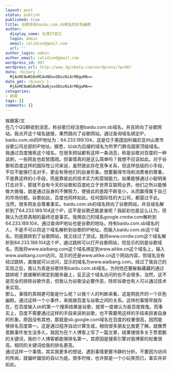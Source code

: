 ```yaml
---
layout: post
status: publish
published: true
title: 谷歌持有baidu.com.sb域名的灰色幽默
author:
  display_name: 北漂IT民工
  login: admin
  email: calidion@gmail.com
  url: ''
author_login: admin
author_email: calidion@gmail.com
wordpress_id: 987
wordpress_url: http://www.3gcnbeta.com/wordpress/?p=987
date: !binary |-
  MjAxMC0wNS0xMCAxNDoxODozNiArMDgwMA==
date_gmt: !binary |-
  MjAxMC0wNS0xMCAwNjoxODozNiArMDgwMA==
categories:
- 新闻
tags: []
comments: []
---
```

<p>挨踢客&#47;文<br />
      在几个QQ群收到消息，称谷歌已经注册baidu.com.sb域名，并且转向了谷歌网站。我点开这个域名链接，果然跳向了谷歌网站。通过查询域名绑定IP，baidu.com.sb的IP地址为：64.233.189.104，这是位于美国加利福尼亚州山景市谷歌公司总部的IP地址。据悉，以sb为后缀的域名为所罗门群岛国家顶级域名。<br />
       我通过百度搜索这个域名，在很多网站都有这样一条消息，称是谷歌对百度的一种讽刺，一些网友也趁势围观。但事情真的是这么简单吗？我想不应该如此。对于谷歌和百度这样的国际性公司来说，虽然彼此存在竞争关系，但这样低级的小手段，不仅不能够打击对手，更会有辱他们的自身形象。想要赢得市场和消费者的尊重，不是靠这样的小手段，而是靠彼此的技术实力和营销能力。如果能够通过小聪明来打击对手，那就不会有今天的谷歌和百度屹立于世界互联网业界。他们之所以能够做大做强，就是通过自身的不懈努力，使彼此的差距不断变小，从而赢得属于自己的市场份额。谷歌如此，百度也同样如此。任何国际性的大公司，都莫过于此。<br />
       当然，很多网友会尊重事实。baidu.com.sb的域名转向了谷歌网站，并且域名解析到了64.233.189.104这个IP，这不是谷歌还能是谁呢？我起初也是这么认为，但我认为还原真相的最终还是事实。我用自己的域名google.cnrdw.com解析到64.233.189.104，通过查询IP地址也是谷歌的地址。持有baidu.com.sb域名的人，不是不可以将这个域名解析到谷歌的IP地址。而输入baidu.com.sb这个域名，则是跳转到了谷歌网站，我又经过了测试。我将www.cnrdw.com这个域名解析到64.233.189.104这个IP，通过跳转可以打开谷歌网站，但显示的则是谷歌域名。而我将www.aiaibang.com这个域名绑定到www.aitike.cn这个域名上，输入www.aiaibang.com访问，显示的还是www.aitike.cn这个网站内容，但域名没有经过跳转，直接就可以访问，显示的域名为www.aiaibang.com。经过了我自己的实验之后，我认为真是谷歌持有baidu.com.sb域名，为何他还要躲躲藏藏的通过跳转呢？直接解析绑定到服务器上，反正这个域名访问的也不会很多。当然，这不是完全的排除谷歌作恶，但我认为谷歌没必要作恶，除却谷歌也有人可以通过技术来实现。<br />
       那么，事情的真相更可能是什么呢？以我个人的判断来看，这是网民开的一个灰色幽默。通过这样一个小事件，来挑拨百度与谷歌之间的关系。这样的事情早就存在，在百度输入sb的第一个搜索结果是谷歌，就曾一度被认为是百度做鬼。而事实上，百度不需要通过这样的手段来讽刺谷歌，也不需要用这样的手段来损害自身的形象。原因没有其他，那就是sb.google.com域名在百度的权重很高，因而能够排名百度第一。这是通过程序自动计算生成，相信很多朋友比我更了解。就像贾君鹏事件发生没多久，我因为在个人博客上写了一篇文章，结果搜很多关于贾君鹏的关键词，我的个人博客都能够排名第一，其原因是搜索引擎对我博客的权重很高，相同的关键词给我的排名更高。<br />
       通过这样一个事情，其实我更多的想说，遇到事情更要冷静的分析。不要因为坊间的传闻，就偏听偏信的自以为是。很多时候，也许那是一个小玩笑而已，事实并非如此。</p>
